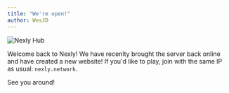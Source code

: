 ```yaml
---
title: "We're open!"
author: WesJD
---
```


![Nexly Hub](https://i.imgur.com/PzC154r.jpg)

Welcome back to Nexly! We have recenlty brought the server back online and have
created a new website! If you'd like to play, join with the same IP as usual:
`nexly.network`.

See you around!